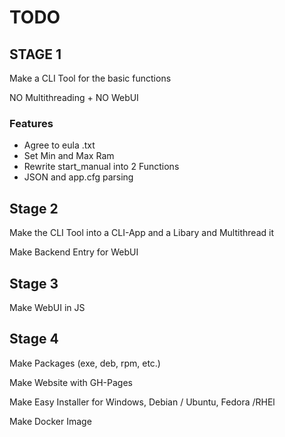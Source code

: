 # TODO

## STAGE 1 

Make a CLI Tool for the basic functions

NO Multithreading + NO WebUI

### Features

- Agree to eula .txt
- Set Min and Max Ram
- Rewrite start_manual into 2 Functions
- JSON and app.cfg parsing

## Stage 2

Make the CLI Tool into a CLI-App and a Libary and Multithread it

Make Backend Entry for WebUI

## Stage 3

Make WebUI in JS

## Stage 4

Make Packages (exe, deb, rpm, etc.)

Make Website with GH-Pages
 
Make Easy Installer for Windows, Debian / Ubuntu, Fedora /RHEl

Make Docker Image